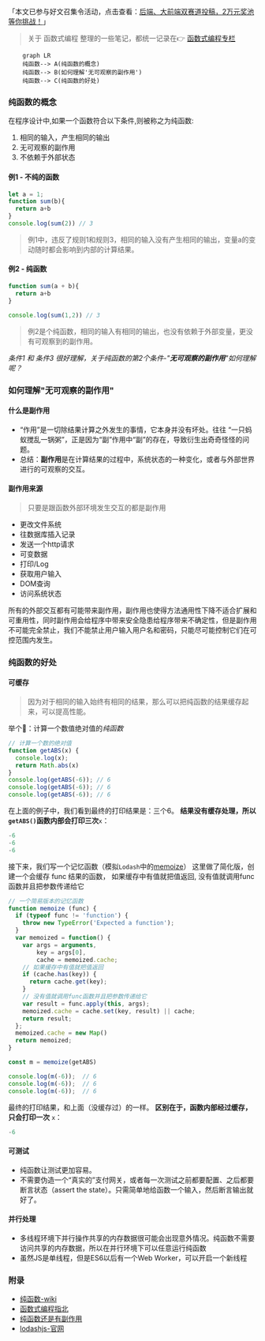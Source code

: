 「本文已参与好文召集令活动，点击查看：[后端、大前端双赛道投稿，2万元奖池等你挑战！](https://juejin.cn/post/6978685539985653767)」
> 关于 函数式编程 整理的一些笔记，都统一记录在👉 [函数式编程专栏](https://juejin.cn/column/6980605101874348069)
```mermaid
	graph LR
    纯函数--> A(纯函数的概念)
    纯函数--> B(如何理解'无可观察的副作用')
    纯函数--> C(纯函数的好处)
```
### 纯函数的概念
在程序设计中,如果一个函数符合以下条件,则被称之为纯函数:
1. 相同的输入，产生相同的输出
2. 无可观察的副作用
3. 不依赖于外部状态

#### 例1 - 不纯的函数
```js
let a = 1;
function sum(b){
  return a+b
}
console.log(sum(2)) // 3
```
> 例1中，违反了规则1和规则3，相同的输入没有产生相同的输出，变量a的变动随时都会影响到内部的计算结果。

#### 例2 - 纯函数
```js
function sum(a + b){
  return a+b
}

console.log(sum(1,2)) // 3
```
> 例2是个纯函数，相同的输入有相同的输出，也没有依赖于外部变量，更没有可观察到的副作用。

*条件1 和 条件3 很好理解，关于纯函数的第2个条件-"**无可观察的副作用**"如何理解呢？*
### 如何理解"无可观察的副作用"
#### 什么是副作用
- “作用”是一切除结果计算之外发生的事情，它本身并没有坏处。往往 “一只蚂蚁搅乱一锅粥”，正是因为“副”作用中“副”的存在，导致衍生出奇奇怪怪的问题。
- 总结：**副作用**是在计算结果的过程中，系统状态的一种变化，或者与外部世界进行的可观察的交互。
#### 副作用来源
> 只要是跟函数外部环境发生交互的都是副作用

- 更改文件系统
- 往数据库插入记录
- 发送一个http请求
- 可变数据
- 打印/Log
- 获取用户输入
- DOM查询
- 访问系统状态

所有的外部交互都有可能带来副作用，副作用也使得方法通用性下降不适合扩展和可重用性，同时副作用会给程序中带来安全隐患给程序带来不确定性，但是副作用不可能完全禁止，我们不能禁止用户输入用户名和密码，只能尽可能控制它们在可控范围内发生。

### 纯函数的好处
#### 可缓存
>因为对于相同的输入始终有相同的结果，那么可以把纯函数的结果缓存起来，可以提高性能。

举个🌰：计算一个数值绝对值的*纯函数*
```js
// 计算一个数的绝对值
function getABS(x) {
  console.log(x);
  return Math.abs(x)
}
console.log(getABS(-6)); // 6
console.log(getABS(-6)); // 6
console.log(getABS(-6)); // 6
```
在上面的例子中，我们看到最终的打印结果是：三个6。
**结果没有缓存处理，所以`getABS()`函数内部会打印三次**`x`：
```js
-6
-6
-6
```
接下来，我们写一个记忆函数（模拟`Lodash`中的[memoize](https://www.lodashjs.com/docs/lodash.memoize)）
这里做了简化版，创建一个会缓存 func 结果的函数， 如果缓存中有值就把值返回, 没有值就调用func函数并且把参数传递给它
```js
// 一个简易版本的记忆函数
function memoize (func) {
  if (typeof func != 'function') {
    throw new TypeError('Expected a function');
  }
  var memoized = function() {
    var args = arguments,
        key = args[0],
        cache = memoized.cache;
    // 如果缓存中有值就把值返回
    if (cache.has(key)) {
      return cache.get(key);
    }
    // 没有值就调用func函数并且把参数传递给它
    var result = func.apply(this, args);
    memoized.cache = cache.set(key, result) || cache;
    return result;
  };
  memoized.cache = new Map()
  return memoized;
}

const m = memoize(getABS)

console.log(m(-6));  // 6
console.log(m(-6));  // 6
console.log(m(-6));  // 6
```
最终的打印结果，和上面（没缓存过）的一样。
**区别在于，函数内部经过缓存，只会打印一次** `x`：
```js
-6
```
#### 可测试
- 纯函数让测试更加容易。
- 不需要伪造一个“真实的”支付网关，或者每一次测试之前都要配置、之后都要断言状态（assert the state）。只需简单地给函数一个输入，然后断言输出就好了。
#### 并行处理
- 多线程环境下并行操作共享的内存数据很可能会出现意外情况。纯函数不需要访问共享的内存数据，所以在并行环境下可以任意运行纯函数
- 虽然JS是单线程，但是ES6以后有一个Web Worker，可以开启一个新线程

### 附录
- [纯函数-wiki](https://zh.wikipedia.org/wiki/%E7%BA%AF%E5%87%BD%E6%95%B0)
- [函数式编程指北](https://llh911001.gitbooks.io/mostly-adequate-guide-chinese/content/ch1.html)
- [纯函数还是有副作用](https://www.jdon.com/44717)
- [lodashjs-官网](https://www.lodashjs.com/)